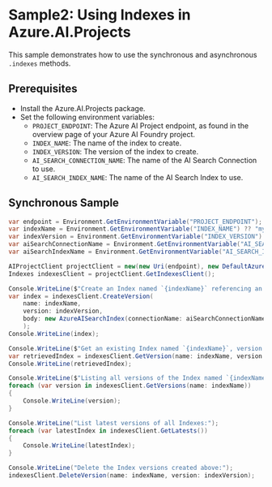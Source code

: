 # Sample2: Using Indexes in Azure.AI.Projects

This sample demonstrates how to use the synchronous and asynchronous `.indexes` methods.

## Prerequisites

- Install the Azure.AI.Projects package.
- Set the following environment variables:
  - `PROJECT_ENDPOINT`: The Azure AI Project endpoint, as found in the overview page of your Azure AI Foundry project.
  - `INDEX_NAME`: The name of the index to create.
  - `INDEX_VERSION`: The version of the index to create.
  - `AI_SEARCH_CONNECTION_NAME`: The name of the AI Search Connection to use.
  - `AI_SEARCH_INDEX_NAME`: The name of the AI Search Index to use.

## Synchronous Sample

```csharp
var endpoint = Environment.GetEnvironmentVariable("PROJECT_ENDPOINT");
var indexName = Environment.GetEnvironmentVariable("INDEX_NAME") ?? "my-index";
var indexVersion = Environment.GetEnvironmentVariable("INDEX_VERSION") ?? "1.0";
var aiSearchConnectionName = Environment.GetEnvironmentVariable("AI_SEARCH_CONNECTION_NAME") ?? "my-ai-search-connection-name";
var aiSearchIndexName = Environment.GetEnvironmentVariable("AI_SEARCH_INDEX_NAME") ?? "my-ai-search-index-name";

AIProjectClient projectClient = new(new Uri(endpoint), new DefaultAzureCredential());
Indexes indexesClient = projectClient.GetIndexesClient();

Console.WriteLine($"Create an Index named `{indexName}` referencing an existing AI Search resource:");
var index = indexesClient.CreateVersion(
    name: indexName,
    version: indexVersion,
    body: new AzureAISearchIndex(connectionName: aiSearchConnectionName, indexName: aiSearchIndexName)
    );
Console.WriteLine(index);

Console.WriteLine($"Get an existing Index named `{indexName}`, version `{indexVersion}`:");
var retrievedIndex = indexesClient.GetVersion(name: indexName, version: indexVersion);
Console.WriteLine(retrievedIndex);

Console.WriteLine($"Listing all versions of the Index named `{indexName}`:");
foreach (var version in indexesClient.GetVersions(name: indexName))
{
    Console.WriteLine(version);
}

Console.WriteLine("List latest versions of all Indexes:");
foreach (var latestIndex in indexesClient.GetLatests())
{
    Console.WriteLine(latestIndex);
}

Console.WriteLine("Delete the Index versions created above:");
indexesClient.DeleteVersion(name: indexName, version: indexVersion);
```
